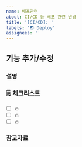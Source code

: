 ```yaml
---
name: 배포관련
about: CI/CD 등 배포 관련 변경
title: '[CI/CD]: '
labels: '🌏 Deploy'
assignees: ''
---
```


## 기능 추가/수정

### 설명

<!-- 간단한 설명을 작성합니다. -->

### 🗒 체크리스트

- [ ] 🔥
- [ ] 🔥
- [ ] 🔥

### 참고자료

<!-- 참고할 정보나 링크를 작성합니다. -->